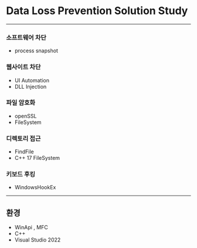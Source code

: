 # Data Loss Prevention Solution Study
---
### 소프트웨어 차단
* process snapshot
### 웹사이트 차단
* UI Automation
* DLL Injection
### 파일 암호화
* openSSL
* FileSystem
### 디렉토리 접근
* FindFile 
* C++ 17 FileSystem
### 키보드 후킹
* WindowsHookEx
---

## 환경
* WinApi , MFC
* C++
* Visual Studio 2022

